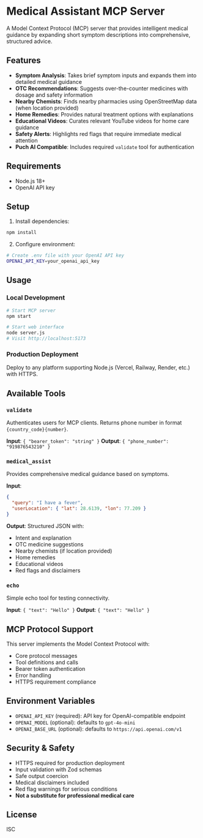 # Medical Assistant MCP Server

A Model Context Protocol (MCP) server that provides intelligent medical guidance by expanding short symptom descriptions into comprehensive, structured advice.

## Features

- **Symptom Analysis**: Takes brief symptom inputs and expands them into detailed medical guidance
- **OTC Recommendations**: Suggests over-the-counter medicines with dosage and safety information
- **Nearby Chemists**: Finds nearby pharmacies using OpenStreetMap data (when location provided)
- **Home Remedies**: Provides natural treatment options with explanations
- **Educational Videos**: Curates relevant YouTube videos for home care guidance
- **Safety Alerts**: Highlights red flags that require immediate medical attention
- **Puch AI Compatible**: Includes required `validate` tool for authentication

## Requirements

- Node.js 18+
- OpenAI API key

## Setup

1. Install dependencies:
```bash
npm install
```

2. Configure environment:
```bash
# Create .env file with your OpenAI API key
OPENAI_API_KEY=your_openai_api_key
```

## Usage

### Local Development
```bash
# Start MCP server
npm start

# Start web interface
node server.js
# Visit http://localhost:5173
```

### Production Deployment
Deploy to any platform supporting Node.js (Vercel, Railway, Render, etc.) with HTTPS.

## Available Tools

### `validate`
Authenticates users for MCP clients. Returns phone number in format `{country_code}{number}`.

**Input**: `{ "bearer_token": "string" }`
**Output**: `{ "phone_number": "919876543210" }`

### `medical_assist`
Provides comprehensive medical guidance based on symptoms.

**Input**: 
```json
{
  "query": "I have a fever",
  "userLocation": { "lat": 28.6139, "lon": 77.209 }
}
```

**Output**: Structured JSON with:
- Intent and explanation
- OTC medicine suggestions
- Nearby chemists (if location provided)
- Home remedies
- Educational videos
- Red flags and disclaimers

### `echo`
Simple echo tool for testing connectivity.

**Input**: `{ "text": "Hello" }`
**Output**: `{ "text": "Hello" }`

## MCP Protocol Support

This server implements the Model Context Protocol with:
- Core protocol messages
- Tool definitions and calls
- Bearer token authentication
- Error handling
- HTTPS requirement compliance

## Environment Variables

- `OPENAI_API_KEY` (required): API key for OpenAI-compatible endpoint
- `OPENAI_MODEL` (optional): defaults to `gpt-4o-mini`
- `OPENAI_BASE_URL` (optional): defaults to `https://api.openai.com/v1`

## Security & Safety

- HTTPS required for production deployment
- Input validation with Zod schemas
- Safe output coercion
- Medical disclaimers included
- Red flag warnings for serious conditions
- **Not a substitute for professional medical care**

## License

ISC

